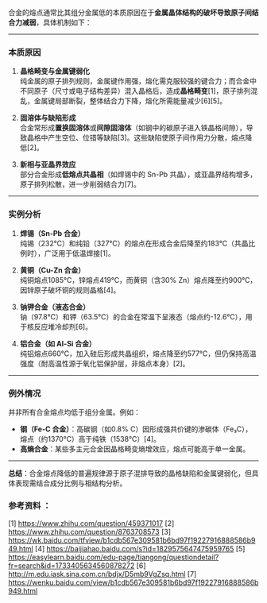 合金的熔点通常比其组分金属低的本质原因在于**金属晶体结构的破坏导致原子间结合力减弱**，具体机制如下：

---

### **本质原因**
1. **晶格畸变与金属键弱化**  
   纯金属的原子排列规则，金属键作用强，熔化需克服较强的键合力；而合金中不同原子（尺寸或电子结构差异）混入晶格后，造成**晶格畸变**[1]，原子排列混乱，金属键局部断裂，整体结合力下降，熔化所需能量减少[6][5]。

2. **固溶体与缺陷形成**  
   合金常形成**置换固溶体**或**间隙固溶体**（如钢中的碳原子进入铁晶格间隙），导致晶格中产生空位、位错等缺陷[3]。这些缺陷使原子间作用力分散，熔点降低[2]。

3. **新相与亚晶界效应**  
   部分合金形成**低熔点共晶相**（如焊锡中的 Sn-Pb 共晶），或亚晶界结构增多，原子排列松散，进一步削弱结合力[7]。

---

### **实例分析**
1. **焊锡（Sn-Pb 合金）**  
   纯锡（232℃）和纯铅（327℃）的熔点在形成合金后降至约183℃（共晶比例时），广泛用于低温焊接[1]。

2. **黄铜（Cu-Zn 合金）**  
   纯铜熔点1085℃，锌熔点419℃，而黄铜（含30% Zn）熔点降至约900℃，因锌原子破坏铜的规则晶格[4]。

3. **钠钾合金（液态合金）**  
   钠（97.8℃）和钾（63.5℃）的合金在常温下呈液态（熔点约-12.6℃），用于核反应堆冷却剂[6]。

4. **铝合金（如 Al-Si 合金）**  
   纯铝熔点660℃，加入硅后形成共晶组织，熔点降至约577℃，但仍保持高温强度（耐高温性源于氧化铝保护层，非熔点本身）[2]。

---

### **例外情况**
并非所有合金熔点均低于组分金属。例如：  
- **钢（Fe-C 合金）**：高碳钢（如0.8% C）因形成强共价键的渗碳体（Fe₃C），熔点（约1370℃）高于纯铁（1538℃）[4]。  
- **高熵合金**：某些多主元合金因晶格畸变熵增效应，熔点可能高于单一金属。

---

**总结**：合金熔点降低的普遍规律源于原子混排导致的晶格缺陷和金属键弱化，但具体表现需结合成分比例与相结构分析。

### 参考资料 ：
[1] https://www.zhihu.com/question/459371017
[2] https://www.zhihu.com/question/8763708573
[3] https://wk.baidu.com/tfview/b1cdb567e309581b6bd97f19227916888586b949.html
[4] https://baijiahao.baidu.com/s?id=1829575647475959765
[5] https://easylearn.baidu.com/edu-page/tiangong/questiondetail?fr=search&id=1733405634560878272
[6] http://m.edu.iask.sina.com.cn/bdjx/D5mb9VgZsq.html
[7] https://wenku.baidu.com/view/b1cdb567e309581b6bd97f19227916888586b949.html